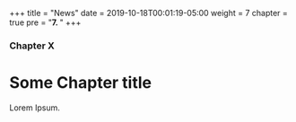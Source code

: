 +++
title = "News"
date = 2019-10-18T00:01:19-05:00
weight = 7
chapter = true
pre = "<b>7. </b>"
+++

### Chapter X

# Some Chapter title

Lorem Ipsum.
